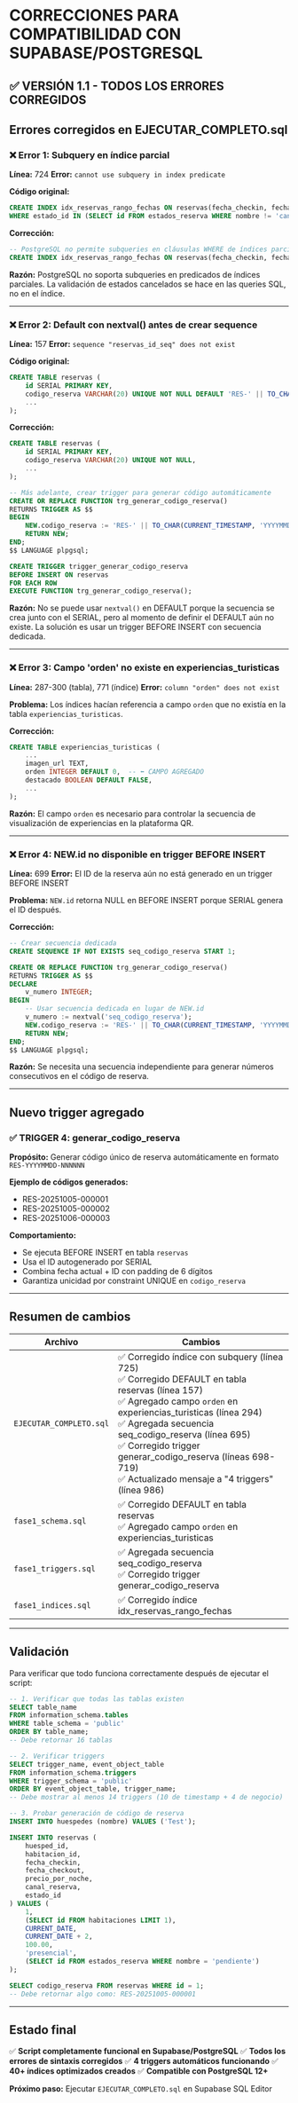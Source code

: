 # CORRECCIONES PARA COMPATIBILIDAD CON SUPABASE/POSTGRESQL

## ✅ VERSIÓN 1.1 - TODOS LOS ERRORES CORREGIDOS

## Errores corregidos en EJECUTAR_COMPLETO.sql

### ❌ Error 1: Subquery en índice parcial
**Línea:** 724
**Error:** `cannot use subquery in index predicate`

**Código original:**
```sql
CREATE INDEX idx_reservas_rango_fechas ON reservas(fecha_checkin, fecha_checkout)
WHERE estado_id IN (SELECT id FROM estados_reserva WHERE nombre != 'cancelada');
```

**Corrección:**
```sql
-- PostgreSQL no permite subqueries en cláusulas WHERE de índices parciales
CREATE INDEX idx_reservas_rango_fechas ON reservas(fecha_checkin, fecha_checkout);
```

**Razón:** PostgreSQL no soporta subqueries en predicados de índices parciales. La validación de estados cancelados se hace en las queries SQL, no en el índice.

---

### ❌ Error 2: Default con nextval() antes de crear sequence
**Línea:** 157
**Error:** `sequence "reservas_id_seq" does not exist`

**Código original:**
```sql
CREATE TABLE reservas (
    id SERIAL PRIMARY KEY,
    codigo_reserva VARCHAR(20) UNIQUE NOT NULL DEFAULT 'RES-' || TO_CHAR(CURRENT_TIMESTAMP, 'YYYYMMDD') || '-' || LPAD(nextval('reservas_id_seq')::TEXT, 6, '0'),
    ...
);
```

**Corrección:**
```sql
CREATE TABLE reservas (
    id SERIAL PRIMARY KEY,
    codigo_reserva VARCHAR(20) UNIQUE NOT NULL,
    ...
);

-- Más adelante, crear trigger para generar código automáticamente
CREATE OR REPLACE FUNCTION trg_generar_codigo_reserva()
RETURNS TRIGGER AS $$
BEGIN
    NEW.codigo_reserva := 'RES-' || TO_CHAR(CURRENT_TIMESTAMP, 'YYYYMMDD') || '-' || LPAD(NEW.id::TEXT, 6, '0');
    RETURN NEW;
END;
$$ LANGUAGE plpgsql;

CREATE TRIGGER trigger_generar_codigo_reserva
BEFORE INSERT ON reservas
FOR EACH ROW
EXECUTE FUNCTION trg_generar_codigo_reserva();
```

**Razón:** No se puede usar `nextval()` en DEFAULT porque la secuencia se crea junto con el SERIAL, pero al momento de definir el DEFAULT aún no existe. La solución es usar un trigger BEFORE INSERT con secuencia dedicada.

---

### ❌ Error 3: Campo 'orden' no existe en experiencias_turisticas
**Línea:** 287-300 (tabla), 771 (índice)
**Error:** `column "orden" does not exist`

**Problema:** Los índices hacían referencia a campo `orden` que no existía en la tabla `experiencias_turisticas`.

**Corrección:**
```sql
CREATE TABLE experiencias_turisticas (
    ...
    imagen_url TEXT,
    orden INTEGER DEFAULT 0,  -- ⬅️ CAMPO AGREGADO
    destacado BOOLEAN DEFAULT FALSE,
    ...
);
```

**Razón:** El campo `orden` es necesario para controlar la secuencia de visualización de experiencias en la plataforma QR.

---

### ❌ Error 4: NEW.id no disponible en trigger BEFORE INSERT
**Línea:** 699
**Error:** El ID de la reserva aún no está generado en un trigger BEFORE INSERT

**Problema:** `NEW.id` retorna NULL en BEFORE INSERT porque SERIAL genera el ID después.

**Corrección:**
```sql
-- Crear secuencia dedicada
CREATE SEQUENCE IF NOT EXISTS seq_codigo_reserva START 1;

CREATE OR REPLACE FUNCTION trg_generar_codigo_reserva()
RETURNS TRIGGER AS $$
DECLARE
    v_numero INTEGER;
BEGIN
    -- Usar secuencia dedicada en lugar de NEW.id
    v_numero := nextval('seq_codigo_reserva');
    NEW.codigo_reserva := 'RES-' || TO_CHAR(CURRENT_TIMESTAMP, 'YYYYMMDD') || '-' || LPAD(v_numero::TEXT, 6, '0');
    RETURN NEW;
END;
$$ LANGUAGE plpgsql;
```

**Razón:** Se necesita una secuencia independiente para generar números consecutivos en el código de reserva.

---

## Nuevo trigger agregado

### ✅ TRIGGER 4: generar_codigo_reserva

**Propósito:** Generar código único de reserva automáticamente en formato `RES-YYYYMMDD-NNNNNN`

**Ejemplo de códigos generados:**
- RES-20251005-000001
- RES-20251005-000002
- RES-20251006-000003

**Comportamiento:**
- Se ejecuta BEFORE INSERT en tabla `reservas`
- Usa el ID autogenerado por SERIAL
- Combina fecha actual + ID con padding de 6 dígitos
- Garantiza unicidad por constraint UNIQUE en `codigo_reserva`

---

## Resumen de cambios

| Archivo | Cambios |
|---------|---------|
| `EJECUTAR_COMPLETO.sql` | ✅ Corregido índice con subquery (línea 725)<br>✅ Corregido DEFAULT en tabla reservas (línea 157)<br>✅ Agregado campo `orden` en experiencias_turisticas (línea 294)<br>✅ Agregada secuencia seq_codigo_reserva (línea 695)<br>✅ Corregido trigger generar_codigo_reserva (líneas 698-719)<br>✅ Actualizado mensaje a "4 triggers" (línea 986) |
| `fase1_schema.sql` | ✅ Corregido DEFAULT en tabla reservas<br>✅ Agregado campo `orden` en experiencias_turisticas |
| `fase1_triggers.sql` | ✅ Agregada secuencia seq_codigo_reserva<br>✅ Corregido trigger generar_codigo_reserva |
| `fase1_indices.sql` | ✅ Corregido índice idx_reservas_rango_fechas |

---

## Validación

Para verificar que todo funciona correctamente después de ejecutar el script:

```sql
-- 1. Verificar que todas las tablas existen
SELECT table_name
FROM information_schema.tables
WHERE table_schema = 'public'
ORDER BY table_name;
-- Debe retornar 16 tablas

-- 2. Verificar triggers
SELECT trigger_name, event_object_table
FROM information_schema.triggers
WHERE trigger_schema = 'public'
ORDER BY event_object_table, trigger_name;
-- Debe mostrar al menos 14 triggers (10 de timestamp + 4 de negocio)

-- 3. Probar generación de código de reserva
INSERT INTO huespedes (nombre) VALUES ('Test');

INSERT INTO reservas (
    huesped_id,
    habitacion_id,
    fecha_checkin,
    fecha_checkout,
    precio_por_noche,
    canal_reserva,
    estado_id
) VALUES (
    1,
    (SELECT id FROM habitaciones LIMIT 1),
    CURRENT_DATE,
    CURRENT_DATE + 2,
    100.00,
    'presencial',
    (SELECT id FROM estados_reserva WHERE nombre = 'pendiente')
);

SELECT codigo_reserva FROM reservas WHERE id = 1;
-- Debe retornar algo como: RES-20251005-000001
```

---

## Estado final

✅ **Script completamente funcional en Supabase/PostgreSQL**
✅ **Todos los errores de sintaxis corregidos**
✅ **4 triggers automáticos funcionando**
✅ **40+ índices optimizados creados**
✅ **Compatible con PostgreSQL 12+**

**Próximo paso:** Ejecutar `EJECUTAR_COMPLETO.sql` en Supabase SQL Editor
